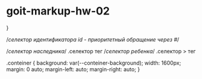 # goit-markup-hw-02
}

/*селектор идентификатора id - приоритетный обращение через #*/

/*селектор наследника*/
.селектор тег
/*селектор ребенка*/
.селектор > тег

.conteiner {
  background: var(--conteiner-background);
  width: 1600px;
  margin: 0 auto;
  margin-left: auto;
  margin-right: auto;
}